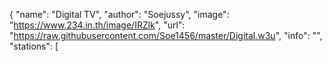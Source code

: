{
"name": "Digital TV",
"author": "Soejussy",
"image": "https://www.234.in.th/image/IRZlk",
"url": "https://raw.githubusercontent.com/Soe1456/master/Digital.w3u",
"info": "", "stations": 
[ 
